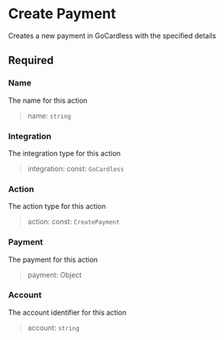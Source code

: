 # Create Payment

Creates a new payment in GoCardless with the specified details

## Required

### Name

The name for this action
>name: `string`

### Integration

The integration type for this action
>integration: const: `GoCardless`

### Action

The action type for this action
>action: const: `CreatePayment`

### Payment

The payment for this action
>payment: Object

### Account

The account identifier for this action
>account: `string`

